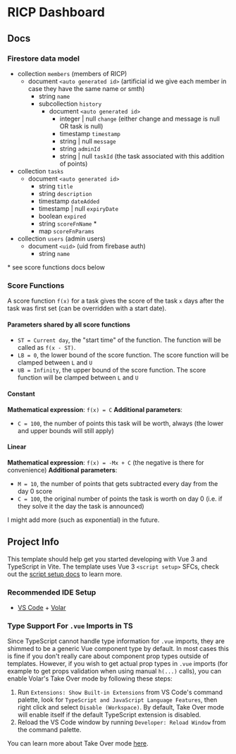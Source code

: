 # RICP Dashboard

## Docs

### Firestore data model

- collection `members` (members of RICP)
  - document `<auto generated id>` (artificial id we give each member in case they have the same name or smth)
    - string `name`
    - subcollection `history`
      - document `<auto generated id>`
        - integer | null `change` (either change and message is null OR task is null)
        - timestamp `timestamp`
        - string | null `message`
        - string `adminId`
        - string | null `taskId` (the task associated with this addition of points)
- collection `tasks`
  - document `<auto generated id>`
    - string `title`
    - string `description`
    - timestamp `dateAdded`
    - timestamp | null `expiryDate`
    - boolean `expired`
    - string `scoreFnName` \*
    - map `scoreFnParams`
- collection `users` (admin users)
  - document `<uid>` (uid from firebase auth)
    - string `name`

\* see score functions docs below

### Score Functions

A score function `f(x)` for a task gives the score of the task `x` days after
the task was first set (can be overridden with a start date).

#### Parameters shared by all score functions

- `ST = Current day`, the "start time" of the function. The function will be called as
  `f(x - ST)`.
- `LB = 0`, the lower bound of the score function. The score function will be clamped
  between `L` and `U`
- `UB = Infinity`, the upper bound of the score function. The score function will be clamped
  between `L` and `U`

#### Constant

**Mathematical expression**: `f(x) = C`
**Additional parameters**:

- `C = 100`, the number of points this task will be worth, always (the lower and
  upper bounds will still apply)

#### Linear

**Mathematical expression**: `f(x) = -Mx + C` (the negative is there for convenience)
**Additional parameters**:

- `M = 10`, the number of points that gets subtracted every day from the day 0 score
- `C = 100`, the original number of points the task is worth on day 0 (i.e. if they solve
  it the day the task is announced)

I might add more (such as exponential) in the future.

## Project Info

This template should help get you started developing with Vue 3 and TypeScript in Vite. The template uses Vue 3 `<script setup>` SFCs, check out the [script setup docs](https://v3.vuejs.org/api/sfc-script-setup.html#sfc-script-setup) to learn more.

### Recommended IDE Setup

- [VS Code](https://code.visualstudio.com/) + [Volar](https://marketplace.visualstudio.com/items?itemName=Vue.volar)

### Type Support For `.vue` Imports in TS

Since TypeScript cannot handle type information for `.vue` imports, they are shimmed to be a generic Vue component type by default. In most cases this is fine if you don't really care about component prop types outside of templates. However, if you wish to get actual prop types in `.vue` imports (for example to get props validation when using manual `h(...)` calls), you can enable Volar's Take Over mode by following these steps:

1. Run `Extensions: Show Built-in Extensions` from VS Code's command palette, look for `TypeScript and JavaScript Language Features`, then right click and select `Disable (Workspace)`. By default, Take Over mode will enable itself if the default TypeScript extension is disabled.
2. Reload the VS Code window by running `Developer: Reload Window` from the command palette.

You can learn more about Take Over mode [here](https://github.com/johnsoncodehk/volar/discussions/471).
